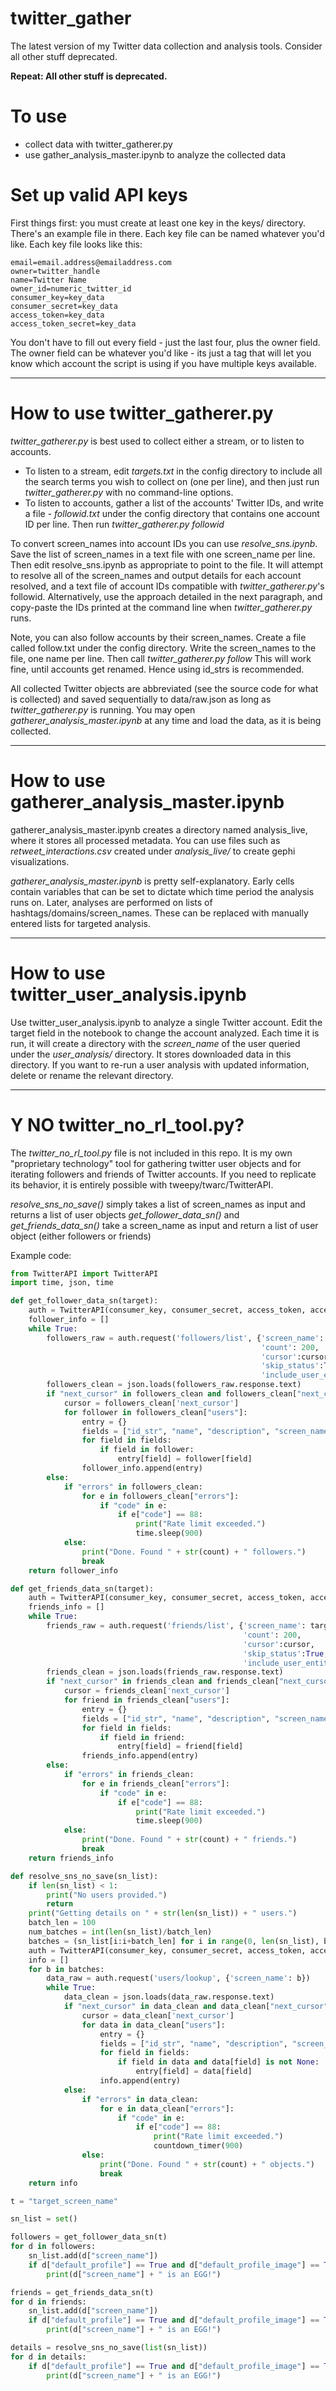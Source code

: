 # twitter_gather
The latest version of my Twitter data collection and analysis tools. Consider all other stuff deprecated.

**Repeat: All other stuff is deprecated.**

# To use
- collect data with twitter_gatherer.py
- use gather_analysis_master.ipynb to analyze the collected data

# Set up valid API keys
First things first: you must create at least one key in the keys/ directory. There's an example file in there. Each key file can be named whatever you'd like. Each key file looks like this:

```
email=email.address@emailaddress.com
owner=twitter_handle
name=Twitter Name
owner_id=numeric_twitter_id
consumer_key=key_data
consumer_secret=key_data
access_token=key_data
access_token_secret=key_data
```

You don't have to fill out every field - just the last four, plus the owner field. The owner field can be whatever you'd like - its just a tag that will let you know which account the script is using if you have multiple keys available.

---
# How to use twitter_gatherer.py
_twitter_gatherer.py_ is best used to collect either a stream, or to listen to accounts.

* To listen to a stream, edit _targets.txt_ in the config directory to include all the search terms you wish to collect on (one per line), and then just run _twitter_gatherer.py_ with no command-line options.
* To listen to accounts, gather a list of the accounts' Twitter IDs, and write a file - _followid.txt_ under the config directory that contains one account ID per line. Then run _twitter_gatherer.py followid_

To convert screen_names into account IDs you can use _resolve_sns.ipynb_. Save the list of screen_names in a text file with one screen_name per line. Then edit resolve_sns.ipynb as appropriate to point to the file. It will attempt to resolve all of the screen_names and output details for each account resolved, and a text file of account IDs compatible with _twitter_gatherer.py_'s followid. Alternatively, use the approach detailed in the next paragraph, and copy-paste the IDs printed at the command line when _twitter_gatherer.py_ runs.

Note, you can also follow accounts by their screen_names. Create a file called follow.txt under the config directory. Write the screen_names to the file, one name per line. Then call _twitter_gatherer.py follow_
This will work fine, until accounts get renamed. Hence using id_strs is recommended.

All collected Twitter objects are abbreviated (see the source code for what is collected) and saved sequentially to data/raw.json as long as _twitter_gatherer.py_ is running. You may open _gatherer_analysis_master.ipynb_ at any time and load the data, as it is being collected.

---
# How to use gatherer_analysis_master.ipynb
gatherer_analysis_master.ipynb creates a directory named analysis_live, where it stores all processed metadata. You can use files such as _retweet_interactions.csv_ created under _analysis_live/_ to create gephi visualizations. 

_gatherer_analysis_master.ipynb_ is pretty self-explanatory. Early cells contain variables that can be set to dictate which time period the analysis runs on. Later, analyses are performed on lists of hashtags/domains/screen_names. These can be replaced with manually entered lists for targeted analysis.

---
# How to use twitter_user_analysis.ipynb
Use twitter_user_analysis.ipynb to analyze a single Twitter account. Edit the target field in the notebook to change the account analyzed. Each time it is run, it will create a directory with the _screen_name_ of the user queried under the _user_analysis/_ directory. It stores downloaded data in this directory. If you want to re-run a user analysis with updated information, delete or rename the relevant directory.

---
# Y NO twitter_no_rl_tool.py?
The _twitter_no_rl_tool.py_ file is not included in this repo. It is my own "proprietary technology" tool for gathering twitter user objects and for iterating followers and friends of Twitter accounts. If you need to replicate its behavior, it is entirely possible with tweepy/twarc/TwitterAPI.

_resolve_sns_no_save()_ simply takes a list of screen_names as input and returns a list of user objects
_get_follower_data_sn()_ and _get_friends_data_sn()_ take a screen_name as input and return a list of user object (either followers or friends)

Example code:
```python
from TwitterAPI import TwitterAPI
import time, json, time

def get_follower_data_sn(target):
    auth = TwitterAPI(consumer_key, consumer_secret, access_token, access_token_secret)
    follower_info = []
    while True:
        followers_raw = auth.request('followers/list', {'screen_name': target, 
                                                        'count': 200, 
                                                        'cursor':cursor, 
                                                        'skip_status':True, 
                                                        'include_user_entities': False})
        followers_clean = json.loads(followers_raw.response.text)
        if "next_cursor" in followers_clean and followers_clean["next_cursor"] > 0:
            cursor = followers_clean['next_cursor']
            for follower in followers_clean["users"]:
                entry = {}
                fields = ["id_str", "name", "description", "screen_name", "followers_count", "friends_count", "statuses_count", "created_at", "favourites_count", "default_profile", "default_profile_image", "protected", "verified"]
                for field in fields:
                    if field in follower:
                        entry[field] = follower[field]
                follower_info.append(entry)
        else:
            if "errors" in followers_clean:
                for e in followers_clean["errors"]:
                    if "code" in e:
                        if e["code"] == 88:
                            print("Rate limit exceeded.")
                            time.sleep(900)
            else:
                print("Done. Found " + str(count) + " followers.")
                break
    return follower_info

def get_friends_data_sn(target):
    auth = TwitterAPI(consumer_key, consumer_secret, access_token, access_token_secret)
    friends_info = []
    while True:
        friends_raw = auth.request('friends/list', {'screen_name': target, 
                                                    'count': 200, 
                                                    'cursor':cursor, 
                                                    'skip_status':True, 
                                                    'include_user_entities': False})
        friends_clean = json.loads(friends_raw.response.text)
        if "next_cursor" in friends_clean and friends_clean["next_cursor"] > 0:
            cursor = friends_clean['next_cursor']
            for friend in friends_clean["users"]:
                entry = {}
                fields = ["id_str", "name", "description", "screen_name", "followers_count", "friends_count", "statuses_count", "created_at", "favourites_count", "default_profile", "default_profile_image", "protected", "verified"]
                for field in fields:
                    if field in friend:
                        entry[field] = friend[field]
                friends_info.append(entry)
        else:
            if "errors" in friends_clean:
                for e in friends_clean["errors"]:
                    if "code" in e:
                        if e["code"] == 88:
                            print("Rate limit exceeded.")
                            time.sleep(900)
            else:
                print("Done. Found " + str(count) + " friends.")
                break
    return friends_info

def resolve_sns_no_save(sn_list):
    if len(sn_list) < 1:
        print("No users provided.")
        return
    print("Getting details on " + str(len(sn_list)) + " users.")
    batch_len = 100
    num_batches = int(len(sn_list)/batch_len)
    batches = (sn_list[i:i+batch_len] for i in range(0, len(sn_list), batch_len))
    auth = TwitterAPI(consumer_key, consumer_secret, access_token, access_token_secret)
    info = []
    for b in batches:
        data_raw = auth.request('users/lookup', {'screen_name': b})
        while True:
            data_clean = json.loads(data_raw.response.text)
            if "next_cursor" in data_clean and data_clean["next_cursor"] > 0:
                cursor = data_clean['next_cursor']
                for data in data_clean["users"]:
                    entry = {}
                    fields = ["id_str", "name", "description", "screen_name", "followers_count", "friends_count", "statuses_count", "created_at", "favourites_count", "default_profile", "default_profile_image", "protected", "verified"]
                    for field in fields:
                        if field in data and data[field] is not None:
                            entry[field] = data[field]
                    info.append(entry)
            else:
                if "errors" in data_clean:
                    for e in data_clean["errors"]:
                        if "code" in e:
                            if e["code"] == 88:
                                print("Rate limit exceeded.")
                                countdown_timer(900)
                else:
                    print("Done. Found " + str(count) + " objects.")
                    break
    return info

t = "target_screen_name"

sn_list = set()

followers = get_follower_data_sn(t)
for d in followers:
    sn_list.add(d["screen_name"])
    if d["default_profile"] == True and d["default_profile_image"] == True:
        print(d["screen_name"] + " is an EGG!")

friends = get_friends_data_sn(t)
for d in friends:
    sn_list.add(d["screen_name"])
    if d["default_profile"] == True and d["default_profile_image"] == True:
        print(d["screen_name"] + " is an EGG!")

details = resolve_sns_no_save(list(sn_list))
for d in details:
    if d["default_profile"] == True and d["default_profile_image"] == True:
        print(d["screen_name"] + " is an EGG!")
```
